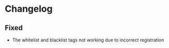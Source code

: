 # Changelog

## Fixed

- The whitelist and blacklist tags not working due to incorrect registration
